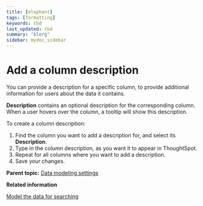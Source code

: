 ```yaml
---
title: [elephant]
tags: [formatting]
keywords: tbd
last_updated: tbd
summary: "blerg"
sidebar: mydoc_sidebar
---
```

# Add a column description

You can provide a description for a specific column, to provide additional information for users about the data it contains.

**Description** contains an optional description for the corresponding column. When a user hovers over the column, a tooltip will show this description.

To create a column description:

1.   Find the column you want to add a description for, and select its **Description**. 
2.   Type in the column description, as you want it to appear in ThoughtSpot. 
3.   Repeat for all columns where you want to add a description. 
4.   Save your changes. 

**Parent topic:** [Data modeling settings](../../admin/data_modeling/data_modeling_settings.html)

**Related information**  


[Model the data for searching](semantic_modeling.html#)

